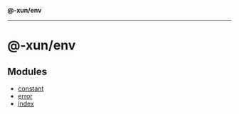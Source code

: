 **@-xun/env**

***

# @-xun/env

## Modules

- [constant](constant/README.md)
- [error](error/README.md)
- [index](index/README.md)
